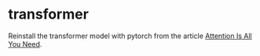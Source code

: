 # transformer
Reinstall the transformer model with pytorch from the article [Attention Is All You Need](https://arxiv.org/abs/1706.03762).
